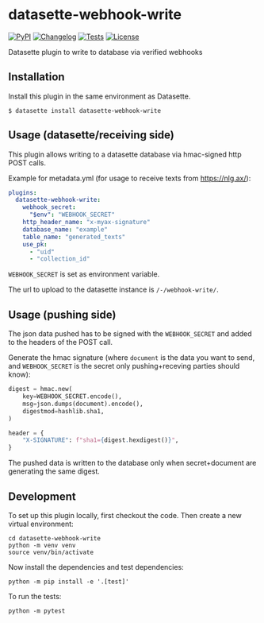 # datasette-webhook-write

[![PyPI](https://img.shields.io/pypi/v/datasette-webhook-write.svg)](https://pypi.org/project/datasette-webhook-write/)
[![Changelog](https://img.shields.io/github/v/release/mfa/datasette-webhook-write?include_prereleases&label=changelog)](https://github.com/mfa/datasette-webhook-write/releases)
[![Tests](https://github.com/mfa/datasette-webhook-write/workflows/Test/badge.svg)](https://github.com/mfa/datasette-webhook-write/actions?query=workflow%3ATest)
[![License](https://img.shields.io/badge/license-Apache%202.0-blue.svg)](https://github.com/mfa/datasette-webhook-write/blob/main/LICENSE)

Datasette plugin to write to database via verified webhooks

## Installation

Install this plugin in the same environment as Datasette.

    $ datasette install datasette-webhook-write


## Usage (datasette/receiving side)

This plugin allows writing to a datasette database via hmac-signed http POST calls.

Example for metadata.yml (for usage to receive texts from https://nlg.ax/):

```yaml
plugins:
  datasette-webhook-write:
    webhook_secret:
      "$env": "WEBHOOK_SECRET"
    http_header_name: "x-myax-signature"
    database_name: "example"
    table_name: "generated_texts"
    use_pk:
      - "uid"
      - "collection_id"
```

`WEBHOOK_SECRET` is set as environment variable.

The url to upload to the datasette instance is ``/-/webhook-write/``.


## Usage (pushing side)

The json data pushed has to be signed with the `WEBHOOK_SECRET` and added to the headers of the POST call.

Generate the hmac signature (where `document` is the data you want to send, and `WEBHOOK_SECRET` is the secret only pushing+receving parties should know):

```python
digest = hmac.new(
    key=WEBHOOK_SECRET.encode(),
    msg=json.dumps(document).encode(),
    digestmod=hashlib.sha1,
)

header = {
    "X-SIGNATURE": f"sha1={digest.hexdigest()}",
}
```

The pushed data is written to the database only when secret+document are generating the same digest.


## Development

To set up this plugin locally, first checkout the code. Then create a new virtual environment:

    cd datasette-webhook-write
    python -m venv venv
    source venv/bin/activate

Now install the dependencies and test dependencies:

    python -m pip install -e '.[test]'

To run the tests:

    python -m pytest
